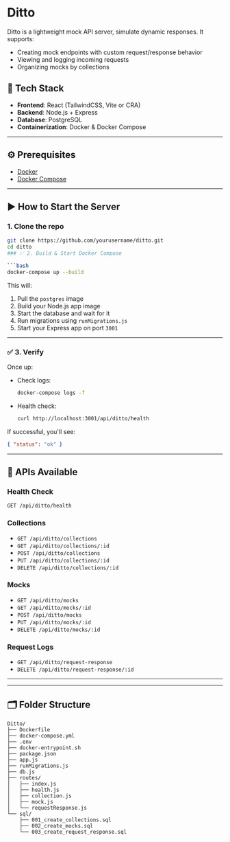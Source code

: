 # Ditto

Ditto is a lightweight mock API server, simulate dynamic responses. It supports:

- Creating mock endpoints with custom request/response behavior
- Viewing and logging incoming requests
- Organizing mocks by collections


## 🧩 Tech Stack

- **Frontend**: React (TailwindCSS, Vite or CRA)
- **Backend**: Node.js + Express
- **Database**: PostgreSQL
- **Containerization**: Docker & Docker Compose

---

## ⚙️ Prerequisites

- [Docker](https://www.docker.com/)
- [Docker Compose](https://docs.docker.com/compose/)

---

## ▶️ How to Start the Server

### 1. Clone the repo

```bash
git clone https://github.com/yourusername/ditto.git
cd ditto
### ✅ 2. Build & Start Docker Compose

```bash
docker-compose up --build
```

This will:

1. Pull the `postgres` image
2. Build your Node.js app image
3. Start the database and wait for it
4. Run migrations using `runMigrations.js`
5. Start your Express app on port `3001`

---

### ✅ 3. Verify

Once up:

- Check logs:
  ```bash
  docker-compose logs -f
  ```

- Health check:
  ```bash
  curl http://localhost:3001/api/ditto/health
  ```

If successful, you'll see:
```json
{ "status": "ok" }
```

---

## 🔧 APIs Available

### Health Check
`GET /api/ditto/health`

### Collections
- `GET /api/ditto/collections`
- `GET /api/ditto/collections/:id`
- `POST /api/ditto/collections`
- `PUT /api/ditto/collections/:id`
- `DELETE /api/ditto/collections/:id`

### Mocks
- `GET /api/ditto/mocks`
- `GET /api/ditto/mocks/:id`
- `POST /api/ditto/mocks`
- `PUT /api/ditto/mocks/:id`
- `DELETE /api/ditto/mocks/:id`

### Request Logs
- `GET /api/ditto/request-response`
- `DELETE /api/ditto/request-response/:id`

---

---

## 🗂️ Folder Structure

```
Ditto/
├── Dockerfile
├── docker-compose.yml
├── .env
├── docker-entrypoint.sh
├── package.json
├── app.js
├── runMigrations.js
├── db.js
├── routes/
│   ├── index.js
│   ├── health.js
│   ├── collection.js
│   ├── mock.js
│   └── requestResponse.js
└── sql/
    ├── 001_create_collections.sql
    ├── 002_create_mocks.sql
    └── 003_create_request_response.sql
```
